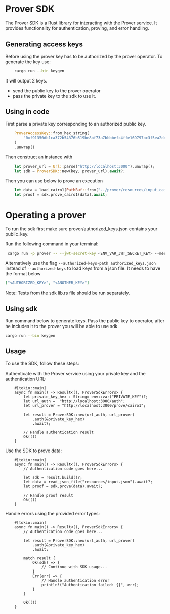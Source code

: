 # Prover SDK

The Prover SDK is a Rust library for interacting with the Prover service. It provides functionality for authentication, proving, and error handling.

## Generating access keys

Before using the prover key has to be authorized by the prover operator. To generate the key use:

```bash
    cargo run --bin keygen
```

It will output 2 keys.

- send the public key to the prover operator
- pass the private key to the sdk to use it.

## Using in code

First parse a private key corresponding to an authorized public key.

```rust
    ProverAccessKey::from_hex_string(
        "0xf91350db1ca372b54376b519be8bf73a7bbbbefc4ffe169797bc3f5ea2dec740",
    )
    .unwrap()

```

Then construct an instance with

```rust
    let prover_url = Url::parse("http://localhost:3000").unwrap();
    let sdk = ProverSDK::new(key, prover_url).await?;

```

Then you can use below to prove an execution

```rust
    let data = load_cairo1(PathBuf::from("../prover/resources/input_cairo1.json")).await?;
    let proof = sdk.prove_cairo1(data).await;
```

# Operating a prover

To run the sdk first make sure prover/authorized_keys.json contains your public_key.

Run the following command in your terminal:

```bash
 cargo run -p prover -- --jwt-secret-key <ENV_VAR_JWT_SECRET_KEY> --message-expiration-time <MESSAGE_EXPIRATION_TIME> --session-expiration-time <SESSION_EXPIRATION_TIME> --authorized-keys <AUTHORIZED_KEY>,<ANOTHER_KEY>
```

Alternatively use the flag `--authorized-keys-path authorized_keys.json` instead of `--authorized-keys` to load keys from a json file. It needs to have the format below

```json
["<AUTHORIZED_KEY>", "<ANOTHER_KEY>"]
```

Note:
Tests from the sdk lib.rs file should be run separately.

## Using sdk

Run command below to generate keys. Pass the public key to operator, after he includes it to the prover you will be able to use sdk.

```bash
cargo run --bin keygen
```

## Usage

To use the SDK, follow these steps:

Authenticate with the Prover service using your private key and the authentication URL:

```
    #[tokio::main]
    async fn main() -> Result<(), ProverSdkErrors> {
        let private_key_hex : String= env::var("PRIVATE_KEY")?;
        let url_auth =  "http://localhost:3000/auth";
        let url_prover = "http://localhost:3000/prove/cairo1";

        let result = ProverSDK::new(url_auth, url_prover)
            .auth(&private_key_hex)
            .await?;

        // Handle authentication result
        Ok(())
    }
```

Use the SDK to prove data:

```
    #[tokio::main]
    async fn main() -> Result<(), ProverSdkErrors> {
        // Authentication code goes here...

        let sdk = result.build()?;
        let data = read_json_file("resources/input.json").await?;
        let proof = sdk.prove(data).await?;

        // Handle proof result
        Ok(())
    }
```

Handle errors using the provided error types:

```
    #[tokio::main]
    async fn main() -> Result<(), ProverSdkErrors> {
        // Authentication code goes here...

        let result = ProverSDK::new(url_auth, url_prover)
            .auth(&private_key_hex)
            .await;

        match result {
            Ok(sdk) => {
                // Continue with SDK usage...
            }
            Err(err) => {
                // Handle authentication error
                println!("Authentication failed: {}", err);
            }
        }

        Ok(())
    }
```
